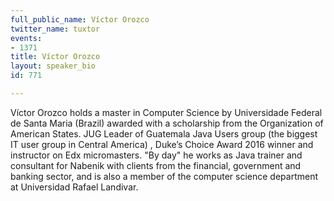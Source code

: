```yaml
---
full_public_name: Víctor Orozco
twitter_name: tuxtor
events:
- 1371
title: Víctor Orozco
layout: speaker_bio
id: 771

---
```

Víctor Orozco holds a master in Computer Science by Universidade Federal de Santa Maria (Brazil) awarded with a scholarship from the Organization of American States. JUG Leader of Guatemala Java Users group (the biggest IT user group in Central America) , Duke’s Choice Award 2016 winner and instructor on Edx micromasters. "By day" he works as Java trainer and consultant for Nabenik with clients from the financial, government and banking sector, and is also a member of the computer science department at Universidad Rafael Landivar.